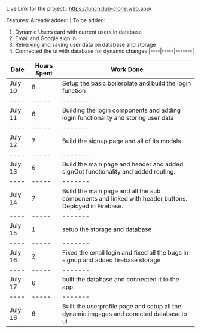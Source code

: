 Live Link for the project : https://lunchclub-clone.web.app/

Features: 
 Already added: | To be added:
   1) Dynamic Users card with current users in database
   1) Email and Google sign in
   2) Retreiving and saving user data on database and storage 
   3) Connected the ui with database for dynamic changes
|----|-----|-------|



Date | Hours Spent | Work Done
|----|-----|-------|
July 10 |  8  | Setup the basic boilerplate and build the login function
|----|-----|-------|
July 11 |  6  | Building the login components and adding login functionality and storing user data
|----|-----|-------|
July 12 | 7 | Build the signup page and all of its modals 
|----|-----|-------| 
July 13 | 6 | Build the main page and header and added signOut functionality and added routing.
|----|-----|-------|
July 14 | 7 |Build the main page and all the sub components and linked with header buttons. Deployed in Firebase.
|----|-----|-------|
July 15 | 1 |setup the storage and database
|----|-----|-------|
July 16 | 2 | Fixed the email login and fixed all the bugs in signup and added firebase storage
|----|-----|-------|
July 17| 6 | built the database and connected it to the app.
|----|-----|-------|
July 18 | 6 | Built the userprofile page and setup all the dynamic imgages and conected database to ui
